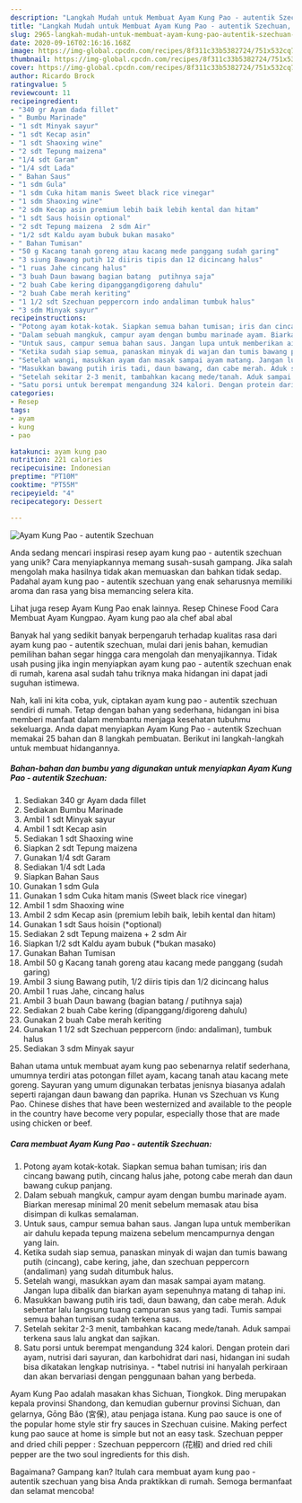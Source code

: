 ```yaml
---
description: "Langkah Mudah untuk Membuat Ayam Kung Pao - autentik Szechuan, Enak"
title: "Langkah Mudah untuk Membuat Ayam Kung Pao - autentik Szechuan, Enak"
slug: 2965-langkah-mudah-untuk-membuat-ayam-kung-pao-autentik-szechuan-enak
date: 2020-09-16T02:16:16.168Z
image: https://img-global.cpcdn.com/recipes/8f311c33b5382724/751x532cq70/ayam-kung-pao-autentik-szechuan-foto-resep-utama.jpg
thumbnail: https://img-global.cpcdn.com/recipes/8f311c33b5382724/751x532cq70/ayam-kung-pao-autentik-szechuan-foto-resep-utama.jpg
cover: https://img-global.cpcdn.com/recipes/8f311c33b5382724/751x532cq70/ayam-kung-pao-autentik-szechuan-foto-resep-utama.jpg
author: Ricardo Brock
ratingvalue: 5
reviewcount: 11
recipeingredient:
- "340 gr Ayam dada fillet"
- " Bumbu Marinade"
- "1 sdt Minyak sayur"
- "1 sdt Kecap asin"
- "1 sdt Shaoxing wine"
- "2 sdt Tepung maizena"
- "1/4 sdt Garam"
- "1/4 sdt Lada"
- " Bahan Saus"
- "1 sdm Gula"
- "1 sdm Cuka hitam manis Sweet black rice vinegar"
- "1 sdm Shaoxing wine"
- "2 sdm Kecap asin premium lebih baik lebih kental dan hitam"
- "1 sdt Saus hoisin optional"
- "2 sdt Tepung maizena  2 sdm Air"
- "1/2 sdt Kaldu ayam bubuk bukan masako"
- " Bahan Tumisan"
- "50 g Kacang tanah goreng atau kacang mede panggang sudah garing"
- "3 siung Bawang putih 12 diiris tipis dan 12 dicincang halus"
- "1 ruas Jahe cincang halus"
- "3 buah Daun bawang bagian batang  putihnya saja"
- "2 buah Cabe kering dipanggangdigoreng dahulu"
- "2 buah Cabe merah keriting"
- "1 1/2 sdt Szechuan peppercorn indo andaliman tumbuk halus"
- "3 sdm Minyak sayur"
recipeinstructions:
- "Potong ayam kotak-kotak. Siapkan semua bahan tumisan; iris dan cincang bawang putih, cincang halus jahe, potong cabe merah dan daun bawang cukup panjang."
- "Dalam sebuah mangkuk, campur ayam dengan bumbu marinade ayam. Biarkan meresap minimal 20 menit sebelum memasak atau bisa disimpan di kulkas semalaman."
- "Untuk saus, campur semua bahan saus. Jangan lupa untuk memberikan air dahulu kepada tepung maizena sebelum mencampurnya dengan yang lain."
- "Ketika sudah siap semua, panaskan minyak di wajan dan tumis bawang putih (cincang), cabe kering, jahe, dan szechuan peppercorn (andaliman) yang sudah ditumbuk halus."
- "Setelah wangi, masukkan ayam dan masak sampai ayam matang. Jangan lupa dibalik dan biarkan ayam sepenuhnya matang di tahap ini."
- "Masukkan bawang putih iris tadi, daun bawang, dan cabe merah. Aduk sebentar lalu langsung tuang campuran saus yang tadi. Tumis sampai semua bahan tumisan sudah terkena saus."
- "Setelah sekitar 2-3 menit, tambahkan kacang mede/tanah. Aduk sampai terkena saus lalu angkat dan sajikan."
- "Satu porsi untuk berempat mengandung 324 kalori. Dengan protein dari ayam, nutrisi dari sayuran, dan karbohidrat dari nasi, hidangan ini sudah bisa dikatakan lengkap nutrisinya. *tabel nutrisi ini hanyalah perkiraan dan akan bervariasi dengan penggunaan bahan yang berbeda."
categories:
- Resep
tags:
- ayam
- kung
- pao

katakunci: ayam kung pao 
nutrition: 221 calories
recipecuisine: Indonesian
preptime: "PT10M"
cooktime: "PT55M"
recipeyield: "4"
recipecategory: Dessert

---
```



![Ayam Kung Pao - autentik Szechuan](https://img-global.cpcdn.com/recipes/8f311c33b5382724/751x532cq70/ayam-kung-pao-autentik-szechuan-foto-resep-utama.jpg)

Anda sedang mencari inspirasi resep ayam kung pao - autentik szechuan yang unik? Cara menyiapkannya memang susah-susah gampang. Jika salah mengolah maka hasilnya tidak akan memuaskan dan bahkan tidak sedap. Padahal ayam kung pao - autentik szechuan yang enak seharusnya memiliki aroma dan rasa yang bisa memancing selera kita.

Lihat juga resep Ayam Kung Pao enak lainnya. Resep Chinese Food Cara Membuat Ayam Kungpao. Ayam kung pao ala chef abal abal

Banyak hal yang sedikit banyak berpengaruh terhadap kualitas rasa dari ayam kung pao - autentik szechuan, mulai dari jenis bahan, kemudian pemilihan bahan segar hingga cara mengolah dan menyajikannya. Tidak usah pusing jika ingin menyiapkan ayam kung pao - autentik szechuan enak di rumah, karena asal sudah tahu triknya maka hidangan ini dapat jadi suguhan istimewa.


Nah, kali ini kita coba, yuk, ciptakan ayam kung pao - autentik szechuan sendiri di rumah. Tetap dengan bahan yang sederhana, hidangan ini bisa memberi manfaat dalam membantu menjaga kesehatan tubuhmu sekeluarga. Anda dapat menyiapkan Ayam Kung Pao - autentik Szechuan memakai 25 bahan dan 8 langkah pembuatan. Berikut ini langkah-langkah untuk membuat hidangannya.

<!--inarticleads1-->

##### Bahan-bahan dan bumbu yang digunakan untuk menyiapkan Ayam Kung Pao - autentik Szechuan:

1. Sediakan 340 gr Ayam dada fillet
1. Sediakan  Bumbu Marinade
1. Ambil 1 sdt Minyak sayur
1. Ambil 1 sdt Kecap asin
1. Sediakan 1 sdt Shaoxing wine
1. Siapkan 2 sdt Tepung maizena
1. Gunakan 1/4 sdt Garam
1. Sediakan 1/4 sdt Lada
1. Siapkan  Bahan Saus
1. Gunakan 1 sdm Gula
1. Gunakan 1 sdm Cuka hitam manis (Sweet black rice vinegar)
1. Ambil 1 sdm Shaoxing wine
1. Ambil 2 sdm Kecap asin (premium lebih baik, lebih kental dan hitam)
1. Gunakan 1 sdt Saus hoisin (*optional)
1. Sediakan 2 sdt Tepung maizena + 2 sdm Air
1. Siapkan 1/2 sdt Kaldu ayam bubuk (*bukan masako)
1. Gunakan  Bahan Tumisan
1. Ambil 50 g Kacang tanah goreng atau kacang mede panggang (sudah garing)
1. Ambil 3 siung Bawang putih, 1/2 diiris tipis dan 1/2 dicincang halus
1. Ambil 1 ruas Jahe, cincang halus
1. Ambil 3 buah Daun bawang (bagian batang / putihnya saja)
1. Sediakan 2 buah Cabe kering (dipanggang/digoreng dahulu)
1. Gunakan 2 buah Cabe merah keriting
1. Gunakan 1 1/2 sdt Szechuan peppercorn (indo: andaliman), tumbuk halus
1. Sediakan 3 sdm Minyak sayur


Bahan utama untuk membuat ayam kung pao sebenarnya relatif sederhana, umumnya terdiri atas potongan fillet ayam, kacang tanah atau kacang mete goreng. Sayuran yang umum digunakan terbatas jenisnya biasanya adalah seperti rajangan daun bawang dan paprika. Hunan vs Szechuan vs Kung Pao. Chinese dishes that have been westernized and available to the people in the country have become very popular, especially those that are made using chicken or beef. 

<!--inarticleads2-->

##### Cara membuat Ayam Kung Pao - autentik Szechuan:

1. Potong ayam kotak-kotak. Siapkan semua bahan tumisan; iris dan cincang bawang putih, cincang halus jahe, potong cabe merah dan daun bawang cukup panjang.
1. Dalam sebuah mangkuk, campur ayam dengan bumbu marinade ayam. Biarkan meresap minimal 20 menit sebelum memasak atau bisa disimpan di kulkas semalaman.
1. Untuk saus, campur semua bahan saus. Jangan lupa untuk memberikan air dahulu kepada tepung maizena sebelum mencampurnya dengan yang lain.
1. Ketika sudah siap semua, panaskan minyak di wajan dan tumis bawang putih (cincang), cabe kering, jahe, dan szechuan peppercorn (andaliman) yang sudah ditumbuk halus.
1. Setelah wangi, masukkan ayam dan masak sampai ayam matang. Jangan lupa dibalik dan biarkan ayam sepenuhnya matang di tahap ini.
1. Masukkan bawang putih iris tadi, daun bawang, dan cabe merah. Aduk sebentar lalu langsung tuang campuran saus yang tadi. Tumis sampai semua bahan tumisan sudah terkena saus.
1. Setelah sekitar 2-3 menit, tambahkan kacang mede/tanah. Aduk sampai terkena saus lalu angkat dan sajikan.
1. Satu porsi untuk berempat mengandung 324 kalori. Dengan protein dari ayam, nutrisi dari sayuran, dan karbohidrat dari nasi, hidangan ini sudah bisa dikatakan lengkap nutrisinya. - *tabel nutrisi ini hanyalah perkiraan dan akan bervariasi dengan penggunaan bahan yang berbeda.


Ayam Kung Pao adalah masakan khas Sichuan, Tiongkok. Ding merupakan kepala provinsi Shandong, dan kemudian gubernur provinsi Sichuan, dan gelarnya, Gōng Bǎo (宮保), atau penjaga istana. Kung pao sauce is one of the popular home style stir fry sauces in Szechuan cuisine. Making perfect kung pao sauce at home is simple but not an easy task. Szechuan pepper and dried chili pepper : Szechuan peppercorn (花椒) and dried red chili pepper are the two soul ingredients for this dish. 

Bagaimana? Gampang kan? Itulah cara membuat ayam kung pao - autentik szechuan yang bisa Anda praktikkan di rumah. Semoga bermanfaat dan selamat mencoba!
